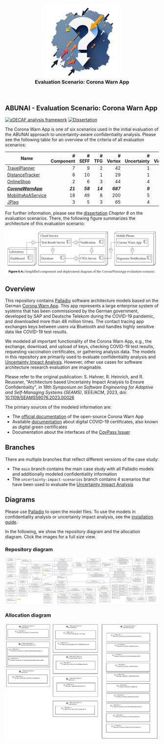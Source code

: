 <p align="center"> 
    <h3 align="center"><img alt="ABUNAI" src="abunai-art-240.png"><br>
    Evaluation Scenario: Corona Warn App</h3>
</p>
<p>&nbsp;</p>

## ABUNAI - Evaluation Scenario: Corona Warn App

[![xDECAF analysis framework](https://img.shields.io/badge/xDECAF%20analysis%20framework-v4.0.0-orange?style=flat-square&logo=eclipse&logoColor=white)](https://dataflowanalysis.org)
[![Dissertation](https://img.shields.io/badge/Dissertation-Available-green?style=flat-square&logo=GitBook&logoColor=white)](https://doi.org/10.5445/IR/1000178700)

The Corona Warn App is one of six scenarios used in the initial evaluation of the ABUNAI approach to uncertainty-aware confidentiality analysis. Please see the following table for an overview of the criteria of all evaluation scenarios:

| Name                | # Component | # SEFF | # TFG | # Vertex | # Uncertainty | # Violation |
|---------------------|-------------:|--------:|-------:|----------:|----------------:|--------------:|
| [TravelPlanner](https://github.com/DataFlowAnalysis/DataFlowAnalysis)       | 7           | 9      | 2     | 42       | 1              | 1            |
| [DistanceTracker](https://github.com/DataFlowAnalysis/DataFlowAnalysis)     | 8           | 10     | 1     | 29       | 1              | 1            |
| [OnlineShop](https://github.com/abunai-dev/EvaluationScenario-OnlineShop)          | 2           | 6      | 3     | 44       | 4              | 24           |
| ***[CoronaWarnApp](https://github.com/abunai-dev/EvaluationScenario-CoronaWarnApp)***       | ***21***          | ***58***     | ***14***    | ***687***      | ***9***              | ***163***          |
| [MobilityAsAService](https://github.com/abunai-dev/EvaluationScenario-MaaS)  | 18          | 49     | 8     | 200      | 5              | 6            |
| [JPlag](https://github.com/abunai-dev/EvaluationScenario-JPlag)               | 3           | 5      | 3     | 65       | 4              | 26           |

For further information, please see the [dissertation](https://doi.org/10.5445/IR/1000178700) *Chapter 8* on the evaluation scenarios. There, the following figure summarizes the architecture of this evaluation scenario:

![Architecture](architecture.png)

## Overview

This repository contains [Palladio](https://www.palladio-simulator.com/) software architecture models based on the German [Corona Warn App](https://www.coronawarn.app/en/). This app represents a large enterprise system of systems that has been commissioned by the German government, developed by SAP and Deutsche Telekom during the COVID-19 pandemic, and downloaded more than 48 million times. The contact tracing app exchanges keys between users via Bluetooth and handles highly sensitive data like COVID-19 test results.

We modeled all important functionality of the Corona Warn App, e.g., the exchange, download, and upload of keys, checking COVID-19 test results, requesting vaccination certificates, or gathering analysis data. The models in this repository are primarily used to evaluate confidentiality analysis and [Uncertainty Impact Analysis](https://github.com/abunai-dev/UncertaintyImpactAnalysis). However, other use cases for software architecture research evaluation are imaginable.

Please refer to the original publication: S. Hahner, R. Heinrich, and R. Reussner, "Architecture based Uncertainty Impact Analysis to Ensure Confidentiality", in *18th Symposium on Software Engineering for Adaptive and Self-Managing Systems (SEAMS)*, IEEE/ACM, 2023, doi: [10.1109/SEAMS59076.2023.00026](https://doi.org/10.1109/SEAMS59076.2023.00026)

The primary sources of the modeled information are:

- The [official documentation](https://github.com/corona-warn-app/cwa-documentation/blob/main/solution_architecture.md) of the open-source Corona Warn App
- Available [documentation](https://health.ec.europa.eu/system/files/2021-04/digital-green-certificates_dt-specifications_en_0.pdf) about digital COVID-19 certificates, also known as digital green certificates
- Documentation about the interfaces of the [CovPass Issuer](https://github.com/Digitaler-Impfnachweis/documentation)

## Branches

There are multiple branches that reflect different versions of the case study:

- The `main` branch contains the main case study with all Palladio models and additionally modeled confidentiality information
- The `uncertainty-impact-scenarios` branch contains 4 scenarios that have been used to evaluate the [Uncertainty Impact Analysis](https://github.com/abunai-dev/UncertaintyImpactAnalysis)

## Diagrams

Please use [Palladio](https://www.palladio-simulator.com/) to open the model files. To use the models in confidentiality analysis or uncertainty impact analysis, see the [installation guide](https://github.com/abunai-dev/UncertaintyImpactAnalysis).

In the following, we show the repository diagram and the allocation diagram. Click the images for a full size view.

### Repository diagram

[![Repository diagram](docs/repository.png)](https://raw.githubusercontent.com/abunai-dev/CaseStudy-CoronaWarnApp/main/docs/repository.png)

### Allocation diagram

[![Allocation diagram](docs/allocation.png)](https://raw.githubusercontent.com/abunai-dev/CaseStudy-CoronaWarnApp/main/docs/allocation.png)
